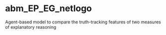 # abm_EP_EG_netlogo
Agent-based model to compare the truth-tracking features of two measures of explanatory reasoning
